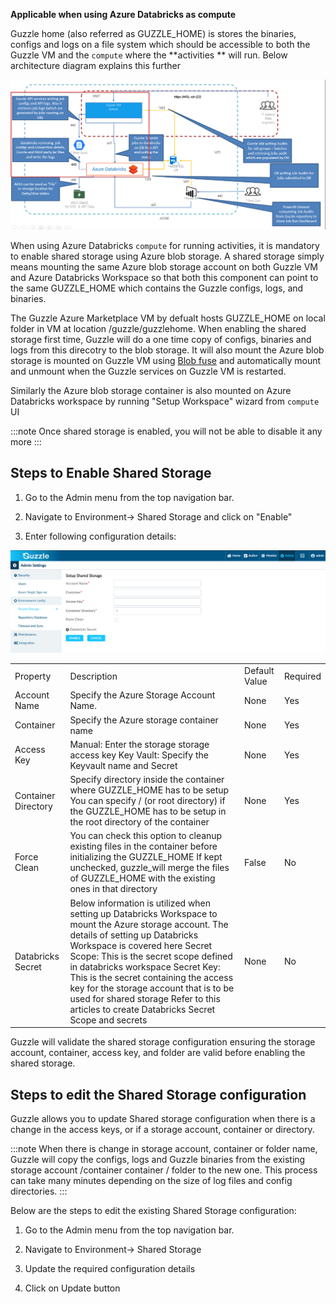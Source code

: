
**Applicable when using Azure Databricks as compute**

Guzzle home (also referred as GUZZLE_HOME) is stores the binaries, configs and logs on a file system which should be accessible to both the Guzzle VM and the `compute` where the **activities ** will run. Below architecture diagram explains this further 

![image alt text](/img/docs/how-to-guides/administrator/environment-config/setup_shared_storage0.png)

When using Azure Databricks `compute` for running activities, it is mandatory to enable shared storage using Azure blob storage. A shared storage simply means mounting the same Azure blob storage account on both Guzzle VM and Azure Databricks Workspace so that both this component can point to the same GUZZLE_HOME which contains the Guzzle configs, logs, and binaries. 

The Guzzle Azure Marketplace VM by defualt hosts GUZZLE_HOME on local folder in VM at location /guzzle/guzzlehome. When  enabling the shared storage first time, Guzzle will do a one time copy of configs, binaries and logs from this direcotry  to the blob storage. It will also mount the Azure blob storage is mounted on Guzzle VM using [Blob fuse](https://docs.microsoft.com/en-us/azure/storage/blobs/storage-how-to-mount-container-linux) and automatically mount and unmount when the Guzzle services on Guzzle VM is restarted. 

Similarly the Azure blob storage container is also mounted on Azure Databricks workspace by running "Setup Workspace" wizard from `compute` UI

:::note 
Once shared storage is enabled, you will not be able to disable it any more
:::

## Steps to Enable Shared Storage 

1. Go to the Admin menu from the top navigation bar.

2. Navigate to Environment-> Shared Storage and click on "Enable" 

3. Enter following configuration details:

![image alt text](/img/docs/how-to-guides/administrator/environment-config/setup_shared_storage1.png)

<table>
  <tr>
    <td>Property </td>
    <td>Description</td>
    <td>Default Value</td>
    <td>Required</td>
  </tr>
  <tr>
    <td>Account Name</td>
    <td>Specify the Azure Storage Account Name. </td>
    <td>None</td>
    <td>Yes</td>
  </tr>
  <tr>
    <td>Container</td>
    <td>Specify the Azure storage container name</td>
    <td>None</td>
    <td>Yes</td>
  </tr>
  <tr>
    <td>Access Key</td>
    <td>Manual: Enter the storage storage access key
Key Vault: Specify the Keyvault name and Secret</td>
    <td>None</td>
    <td>Yes</td>
  </tr>
  <tr>
    <td>Container Directory</td>
    <td>Specify directory inside the container where GUZZLE_HOME has to be setup
You can specify / (or root directory) if the GUZZLE_HOME  has to be setup in the root directory of the container</td>
    <td>None</td>
    <td>Yes</td>
  </tr>
  <tr>
    <td>Force Clean</td>
    <td>You can check this option to cleanup existing files in the container before initializing the GUZZLE_HOME
If kept unchecked, guzzle_will merge the files of GUZZLE_HOME with the existing ones in that directory</td>
    <td>False</td>
    <td>No</td>
  </tr>
  <tr>
    <td>Databricks Secret</td>
    <td>Below information is utilized when setting up Databricks Workspace to mount the Azure storage account. The details of setting up Databricks Workspace is covered  here
Secret Scope: This is the secret scope defined in databricks workspace
Secret Key: 
This is the secret containing the access key for the storage account that is to be used for shared storage
Refer to this articles to create Databricks Secret Scope and secrets</td>
    <td>None</td>
    <td>No</td>
  </tr>
</table>


Guzzle will validate the shared storage configuration ensuring the storage account, container, access key, and folder are valid before enabling the shared storage.

## Steps to edit the Shared Storage configuration

Guzzle allows you to update Shared storage configuration when there is a change in the access keys, or if a storage account, container or directory.

:::note 
When there is change in storage account, container or folder name, Guzzle will copy the configs, logs and Guzzle binaries  from the existing storage account /container container / folder to the new one. This process can take many minutes depending on the size of log files and config directories. 
:::

Below are the steps to edit the existing Shared Storage configuration: 

1. Go to the Admin menu from the top navigation bar.

2. Navigate to Environment-> Shared Storage 

3. Update the required configuration details

4. Click on Update button

